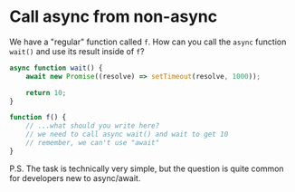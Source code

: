 # Call async from non-async

We have a "regular" function called `f`. How can you call the `async` function `wait()` and use its result inside of `f`?

```js
async function wait() {
    await new Promise((resolve) => setTimeout(resolve, 1000));

    return 10;
}

function f() {
    // ...what should you write here?
    // we need to call async wait() and wait to get 10
    // remember, we can't use "await"
}
```

P.S. The task is technically very simple, but the question is quite common for developers new to async/await.
